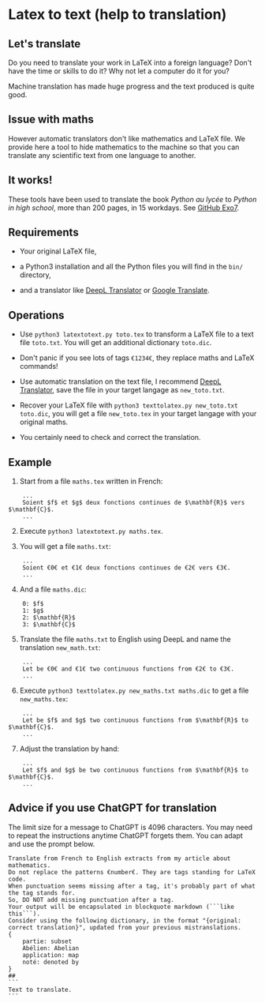 
Latex to text (help to translation)
===================================

Let's translate
---------------

Do you need to translate your work in LaTeX into a foreign language? Don't have the time or skills to do it? Why not let a computer do it for you?

Machine translation has made huge progress and the text produced is quite good.

Issue with maths
----------------

However automatic translators don't like mathematics and LaTeX file. We provide here a tool to hide mathematics to the machine so that you can translate any scientific text from one language to another.


It works!
---------

These tools have been used to translate the book *Python au lycée* to *Python in high school*, more than 200 pages, in 15 workdays. See [GitHub Exo7](https://github.com/exo7math).



Requirements
------------

* Your original LaTeX file,

* a Python3 installation and all the Python files you will find in the `bin/` directory, 

* and a translator like [DeepL Translator](https://www.deepl.com/translator) or [Google Translate](https://translate.google.com/).


Operations
----------

* Use `python3 latextotext.py toto.tex` to transform a LaTeX file to a text file `toto.txt`. You will get an additional dictionary `toto.dic`.

* Don't panic if you see lots of tags `€1234€`, they replace maths and LaTeX commands!  

* Use automatic translation on the text file, I recommend [DeepL Translator](https://www.deepl.com/translator), save the file in your target langage as `new_toto.txt`.

* Recover your LaTeX file with `python3 texttolatex.py new_toto.txt toto.dic`, you will get a
file `new_toto.tex` in your target langage with your original maths.

* You certainly need to check and correct the translation.


Example
-------

1. Start from a file `maths.tex` written in French:
```
	...
	Soient $f$ et $g$ deux fonctions continues de $\mathbf{R}$ vers $\mathbf{C}$.
	...
```


2. Execute `python3 latextotext.py maths.tex`.

3. You will get a file `maths.txt`:
```
	...
	Soient €0€ et €1€ deux fonctions continues de €2€ vers €3€.
	...
```

4. And a file `maths.dic`:
```
	0: $f$
	1: $g$
	2: $\mathbf{R}$
	3: $\mathbf{C}$
```

5. Translate the file `maths.txt` to English using DeepL and name the translation `new_math.txt`:
```
	...
	Let be €0€ and €1€ two continuous functions from €2€ to €3€.
	...
```

6. Execute `python3 texttolatex.py new_maths.txt maths.dic` to get a file `new_maths.tex`:
```
	...
	Let be $f$ and $g$ two continuous functions from $\mathbf{R}$ to $\mathbf{C}$.
	...
```

7. Adjust the translation by hand:
```
	...
	Let $f$ and $g$ be two continuous functions from $\mathbf{R}$ to $\mathbf{C}$.
	...
```

Advice if you use ChatGPT for translation
-----------------------------------------

The limit size for a message to ChatGPT is 4096 characters.
You may need to repeat the instructions anytime ChatGPT forgets them.
You can adapt and use the prompt below.

````
Translate from French to English extracts from my article about mathematics.
Do not replace the patterns €number€. They are tags standing for LaTeX code.
When punctuation seems missing after a tag, it's probably part of what the tag stands for.
So, DO NOT add missing punctuation after a tag.
Your output will be encapsulated in blockquote markdown (```like this```).
Consider using the following dictionary, in the format "{original: correct translation}", updated from your previous mistranslations.
{
    partie: subset
    Abélien: Abelian
    application: map
    noté: denoted by
}
##
```
Text to translate.
```
````

